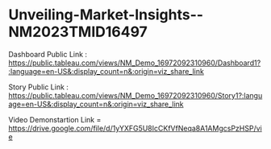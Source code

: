 # Unveiling-Market-Insights--NM2023TMID16497


Dashboard Public Link : https://public.tableau.com/views/NM_Demo_16972092310960/Dashboard1?:language=en-US&:display_count=n&:origin=viz_share_link


Story Public Link : https://public.tableau.com/views/NM_Demo_16972092310960/Story1?:language=en-US&:display_count=n&:origin=viz_share_link

Video Demonstartion Link = https://drive.google.com/file/d/1yYXFG5U8IcCKfVfNeqa8A1AMgcsPzHSP/vie
